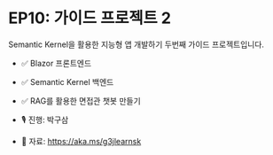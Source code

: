 # EP10: 가이드 프로젝트 2

Semantic Kernel을 활용한 지능형 앱 개발하기 두번째 가이드 프로젝트입니다.

- ✅ Blazor 프론트엔드
- ✅ Semantic Kernel 백엔드
- ✅ RAG를 활용한 면접관 챗봇 만들기

- 🎙️ 진행: 박구삼
- 📜 자료: https://aka.ms/g3jlearnsk

